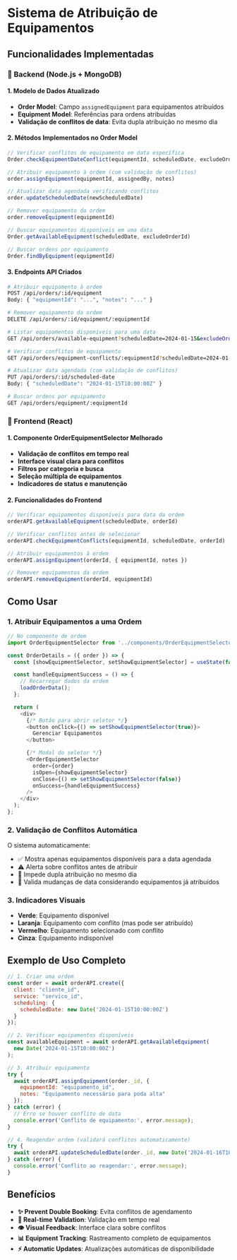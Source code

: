 # Sistema de Atribuição de Equipamentos

## Funcionalidades Implementadas

### 🔧 Backend (Node.js + MongoDB)

#### 1. Modelo de Dados Atualizado
- **Order Model**: Campo `assignedEquipment` para equipamentos atribuídos
- **Equipment Model**: Referências para ordens atribuídas
- **Validação de conflitos de data**: Evita dupla atribuição no mesmo dia

#### 2. Métodos Implementados no Order Model

```javascript
// Verificar conflitos de equipamento em data específica
Order.checkEquipmentDateConflict(equipmentId, scheduledDate, excludeOrderId)

// Atribuir equipamento à ordem (com validação de conflitos)
order.assignEquipment(equipmentId, assignedBy, notes)

// Atualizar data agendada verificando conflitos
order.updateScheduledDate(newScheduledDate)

// Remover equipamento da ordem
order.removeEquipment(equipmentId)

// Buscar equipamentos disponíveis em uma data
Order.getAvailableEquipment(scheduledDate, excludeOrderId)

// Buscar ordens por equipamento
Order.findByEquipment(equipmentId)
```

#### 3. Endpoints API Criados

```bash
# Atribuir equipamento à ordem
POST /api/orders/:id/equipment
Body: { "equipmentId": "...", "notes": "..." }

# Remover equipamento da ordem
DELETE /api/orders/:id/equipment/:equipmentId

# Listar equipamentos disponíveis para uma data
GET /api/orders/available-equipment?scheduledDate=2024-01-15&excludeOrderId=...

# Verificar conflitos de equipamento
GET /api/orders/equipment-conflicts/:equipmentId?scheduledDate=2024-01-15

# Atualizar data agendada (com validação de conflitos)
PUT /api/orders/:id/scheduled-date
Body: { "scheduledDate": "2024-01-15T10:00:00Z" }

# Buscar ordens por equipamento
GET /api/orders/equipment/:equipmentId
```

### 🎨 Frontend (React)

#### 1. Componente OrderEquipmentSelector Melhorado
- **Validação de conflitos em tempo real**
- **Interface visual clara para conflitos**
- **Filtros por categoria e busca**
- **Seleção múltipla de equipamentos**
- **Indicadores de status e manutenção**

#### 2. Funcionalidades do Frontend

```javascript
// Verificar equipamentos disponíveis para data da ordem
orderAPI.getAvailableEquipment(scheduledDate, orderId)

// Verificar conflitos antes de selecionar
orderAPI.checkEquipmentConflicts(equipmentId, scheduledDate, orderId)

// Atribuir equipamentos à ordem
orderAPI.assignEquipment(orderId, { equipmentId, notes })

// Remover equipamentos da ordem
orderAPI.removeEquipment(orderId, equipmentId)
```

## Como Usar

### 1. Atribuir Equipamentos a uma Ordem

```javascript
// No componente de ordem
import OrderEquipmentSelector from '../components/OrderEquipmentSelector';

const OrderDetails = ({ order }) => {
  const [showEquipmentSelector, setShowEquipmentSelector] = useState(false);

  const handleEquipmentSuccess = () => {
    // Recarregar dados da ordem
    loadOrderData();
  };

  return (
    <div>
      {/* Botão para abrir seletor */}
      <button onClick={() => setShowEquipmentSelector(true)}>
        Gerenciar Equipamentos
      </button>

      {/* Modal do seletor */}
      <OrderEquipmentSelector
        order={order}
        isOpen={showEquipmentSelector}
        onClose={() => setShowEquipmentSelector(false)}
        onSuccess={handleEquipmentSuccess}
      />
    </div>
  );
};
```

### 2. Validação de Conflitos Automática

O sistema automaticamente:
- ✅ Mostra apenas equipamentos disponíveis para a data agendada
- ⚠️ Alerta sobre conflitos antes de atribuir
- 🚫 Impede dupla atribuição no mesmo dia
- 📅 Valida mudanças de data considerando equipamentos já atribuídos

### 3. Indicadores Visuais

- **Verde**: Equipamento disponível
- **Laranja**: Equipamento com conflito (mas pode ser atribuído)
- **Vermelho**: Equipamento selecionado com conflito
- **Cinza**: Equipamento indisponível

## Exemplo de Uso Completo

```javascript
// 1. Criar uma ordem
const order = await orderAPI.create({
  client: "cliente_id",
  service: "servico_id",
  scheduling: {
    scheduledDate: new Date('2024-01-15T10:00:00Z')
  }
});

// 2. Verificar equipamentos disponíveis
const availableEquipment = await orderAPI.getAvailableEquipment(
  new Date('2024-01-15T10:00:00Z')
);

// 3. Atribuir equipamento
try {
  await orderAPI.assignEquipment(order._id, {
    equipmentId: "equipamento_id",
    notes: "Equipamento necessário para poda alta"
  });
} catch (error) {
  // Erro se houver conflito de data
  console.error('Conflito de equipamento:', error.message);
}

// 4. Reagendar ordem (validará conflitos automaticamente)
try {
  await orderAPI.updateScheduledDate(order._id, new Date('2024-01-16T10:00:00Z'));
} catch (error) {
  console.error('Conflito ao reagendar:', error.message);
}
```

## Benefícios

- **✨ Prevent Double Booking**: Evita conflitos de agendamento
- **🔄 Real-time Validation**: Validação em tempo real
- **👁️ Visual Feedback**: Interface clara sobre conflitos
- **📊 Equipment Tracking**: Rastreamento completo de equipamentos
- **⚡ Automatic Updates**: Atualizações automáticas de disponibilidade